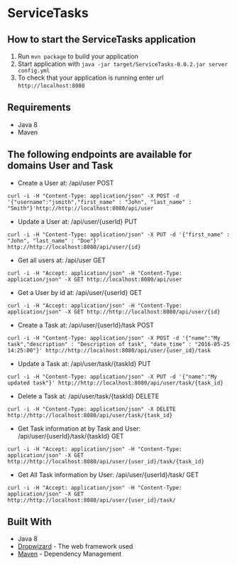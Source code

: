 # ServiceTasks

How to start the ServiceTasks application
---

1. Run `mvn package` to build your application
1. Start application with `java -jar target/ServiceTasks-0.0.2.jar server config.yml`
1. To check that your application is running enter url `http://localhost:8080`

Requirements
---
* Java 8
* Maven

The following endpoints are available for domains User and Task
---
- Create a User at: /api/user POST
```
curl -i -H "Content-Type: application/json" -X POST -d '{"username":"jsmith","first_name" : "John", "last_name" : "Smith"}'http://http://localhost:8080/api/user
```
- Update a User at: /api/user/{userId} PUT
```
curl -i -H "Content-Type: application/json" -X PUT -d '{"first_name" : "John", "last_name" : "Doe"}' http://http://localhost:8080/api/user/{id}
```

- Get all users at: /api/user GET
```
curl -i -H "Accept: application/json" -H "Content-Type: application/json" -X GET http://localhost:8080/api/user
```

- Get a User by id at: /api/user/{userId} GET
```
curl -i -H "Accept: application/json" -H "Content-Type: application/json" -X GET http://http://localhost:8080/api/user/{id}
```

- Create a Task at: /api/user/{userId}/task POST
```
curl -i -H "Content-Type: application/json" -X POST -d '{"name":"My task","description" : "Description of task", "date_time" : "2016-05-25 14:25:00"}' http://http://localhost:8080/api/user/{user_id}/task
```

- Update a Task at: /api/user/task/{taskId} PUT
```
curl -i -H "Content-Type: application/json" -X PUT -d '{"name":"My updated task"}' http://http://localhost:8080/api/user/task/{task_id}
```

- Delete a Task at: /api/user/task/{taskId} DELETE
```
curl -i -H "Content-Type: application/json" -X DELETE http://http://localhost:8080/api/user/task/{task_id}
```

- Get Task information at by Task and User: /api/user/{userId}/task/{taskId} GET
```
curl -i -H "Accept: application/json" -H "Content-Type: application/json" -X GET http://http://localhost:8080/api/user/{user_id}/task/{task_id}
```

- Get All Task information by User: /api/user/{userId}/task/ GET
```
curl -i -H "Accept: application/json" -H "Content-Type: application/json" -X GET http://http://localhost:8080/api/user/{user_id}/task/
```

## Built With

*  Java 8
* [Dropwizard](http://www.dropwizard.io/1.0.2/docs/) - The web framework used
* [Maven](https://maven.apache.org/) - Dependency Management

